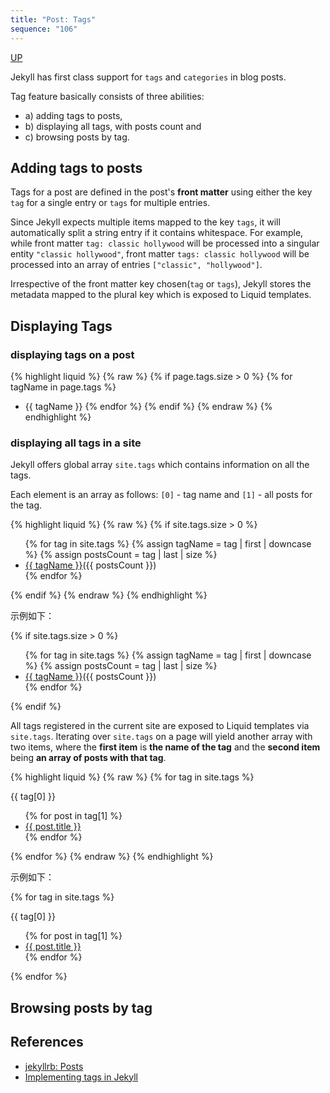 ```yaml
---
title: "Post: Tags"
sequence: "106"
---
```


[UP](/jekyll/jekyll-index.html)

Jekyll has first class support for `tags` and `categories` in blog posts.

Tag feature basically consists of three abilities:

- a) adding tags to posts,
- b) displaying all tags, with posts count and
- c) browsing posts by tag.

## Adding tags to posts

Tags for a post are defined in the post's **front matter** using either the key `tag` for a single entry or `tags` for multiple entries.

Since Jekyll expects multiple items mapped to the key `tags`,
it will automatically split a string entry if it contains whitespace.
For example, while front matter `tag: classic hollywood` will be processed into a singular entity `"classic hollywood"`,
front matter `tags: classic hollywood` will be processed into an array of entries `["classic", "hollywood"]`.

Irrespective of the front matter key chosen(`tag` or `tags`),
Jekyll stores the metadata mapped to the plural key which is exposed to Liquid templates.



## Displaying Tags

### displaying tags on a post

{% highlight liquid %}
{% raw %}
{% if page.tags.size > 0 %}
{% for tagName in page.tags %}
- {{ tagName }}
{% endfor %}
{% endif %}
{% endraw %}
{% endhighlight %}

### displaying all tags in a site

Jekyll offers global array `site.tags` which contains information on all the tags.

Each element is an array as follows: `[0]` - tag name and `[1]` - all posts for the tag.

{% highlight liquid %}
{% raw %}
{% if site.tags.size > 0 %}
<ul>
    {% for tag in site.tags %}
    {% assign tagName = tag | first | downcase %}
    {% assign postsCount = tag | last | size %}
    <li><a href="/tags?tagName={{ tagName }}">{{ tagName }}</a>({{ postsCount }})</li>
    {% endfor %}
</ul>
{% endif %}
{% endraw %}
{% endhighlight %}

示例如下：

<div class="div-block">
{% if site.tags.size > 0 %}
<ul>
    {% for tag in site.tags %}
    {% assign tagName = tag | first | downcase %}
    {% assign postsCount = tag | last | size %}
    <li><a href="/tags?tagName={{ tagName }}">{{ tagName }}</a>({{ postsCount }})</li>
    {% endfor %}
</ul>
{% endif %}
</div>

All tags registered in the current site are exposed to Liquid templates via `site.tags`.
Iterating over `site.tags` on a page will yield another array with two items,
where the **first item** is **the name of the tag** and the **second item** being **an array of posts with that tag**.

{% highlight liquid %}
{% raw %}
{% for tag in site.tags %}
  <p>{{ tag[0] }}</p>
  <ul>
    {% for post in tag[1] %}
      <li><a href="{{ post.url }}">{{ post.title }}</a></li>
    {% endfor %}
  </ul>
{% endfor %}
{% endraw %}
{% endhighlight %}

示例如下：

<div class="div-block">
{% for tag in site.tags %}
  <p>{{ tag[0] }}</p>
  <ul>
    {% for post in tag[1] %}
      <li><a href="{{ post.url }}">{{ post.title }}</a></li>
    {% endfor %}
  </ul>
{% endfor %}
</div>

## Browsing posts by tag



## References

- [jekyllrb: Posts](https://jekyllrb.com/docs/posts/#tags)
- [Implementing tags in Jekyll](https://medium.com/dan-on-coding/implementing-tags-in-jekyll-4bafe41002db)
